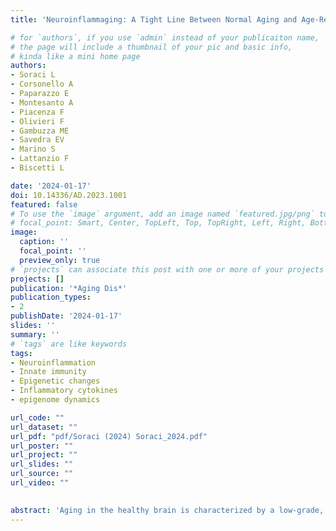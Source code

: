 ```yaml
---
title: 'Neuroinflammaging: A Tight Line Between Normal Aging and Age-Related Neurodegenerative Disorders'

# for `authors`, if you use `admin` instead of your publicaiton name,
# the page will include a thumbnail of your pic and basic info,
# kinda like a mini home page
authors:
- Soraci L 
- Corsonello A
- Paparazzo E
- Montesanto A
- Piacenza F
- Olivieri F
- Gambuzza ME
- Savedra EV
- Marino S
- Lattanzio F
- Biscetti L

date: '2024-01-17'
doi: 10.14336/AD.2023.1001
featured: false
# To use the `image` argument, add an image named `featured.jpg/png` to your page's folder.
# focal_point: Smart, Center, TopLeft, Top, TopRight, Left, Right, BottomLeft, Bottom, BottomRight.
image:
  caption: ''
  focal_point: ''
  preview_only: true
# `projects` can associate this post with one or more of your projects
projects: []
publication: '*Aging Dis*'
publication_types:
- 2
publishDate: '2024-01-17'
slides: ''
summary: ''
# `tags` are like keywords
tags:
- Neuroinflammation
- Innate immunity
- Epigenetic changes
- Inflammatory cytokines
- epigenome dynamics

url_code: ""
url_dataset: ""
url_pdf: "pdf/Soraci (2024) Soraci_2024.pdf"
url_poster: ""
url_project: ""
url_slides: ""
url_source: ""
url_video: ""

    
abstract: 'Aging in the healthy brain is characterized by a low-grade, chronic, and sterile inflammatory process known as neuroinflammaging. This condition, mainly consisting in an up-regulation of the inflammatory response at the brain level, contributes to the pathogenesis of age-related neurodegenerative disorders. Development of this proinflammatory state involves the interaction between genetic and environmental factors, able to induce age-related epigenetic modifications. Indeed, the exposure to environmental compounds, drugs, and infections, can contribute to epigenetic modifications of DNA methylome, histone fold proteins, and nucleosome positioning, leading to epigenetic modulation of neuroinflammatory responses. Furthermore, some epigenetic modifiers, which combine and interact during the life course, can contribute to modeling of epigenome dynamics to sustain, or dampen the neuroinflammatory phenotype. The aim of this review is to summarize current knowledge about neuroinflammaging with a particular focus on epigenetic mechanisms underlying the onset and progression of neuroinflammatory cascades in the central nervous system; furthermore, we describe some diagnostic biomarkers that may contribute to increase diagnostic accuracy and help tailor therapeutic strategies in patients with neurodegenerative diseases.'
---
```


